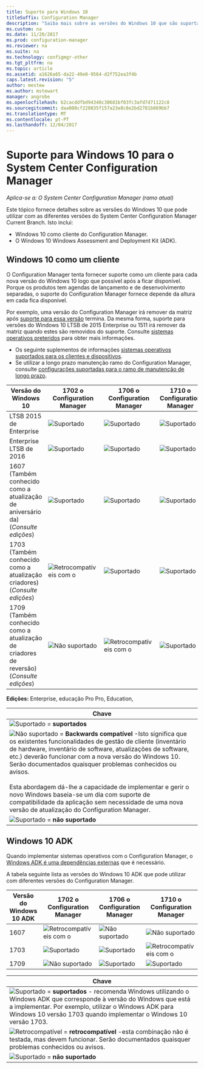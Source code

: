 ```yaml
---
title: Suporte para Windows 10
titleSuffix: Configuration Manager
description: "Saiba mais sobre as versões do Windows 10 que são suportadas como clientes ou para OSD com o System Center Configuration Manager."
ms.custom: na
ms.date: 11/20/2017
ms.prod: configuration-manager
ms.reviewer: na
ms.suite: na
ms.technology: configmgr-other
ms.tgt_pltfrm: na
ms.topic: article
ms.assetid: a1626a65-da22-49e0-9564-d2f752ea3f4b
caps.latest.revision: "5"
author: mestew
ms.author: mstewart
manager: angrobe
ms.openlocfilehash: b2cacddfbd94340c30681bf03fc3afd7d71122c8
ms.sourcegitcommit: daa080cf220835f157a23e8c8e2bd2781b869bb7
ms.translationtype: MT
ms.contentlocale: pt-PT
ms.lasthandoff: 12/04/2017
---
```

# <a name="support-for-windows-10-for-system-center-configuration-manager"></a>Suporte para Windows 10 para o System Center Configuration Manager  

*Aplica-se a: O System Center Configuration Manager (ramo atual)*


 Este tópico fornece detalhes sobre as versões do Windows 10 que pode utilizar com as diferentes versões do System Center Configuration Manager Current Branch. Isto inclui:
 -  Windows 10 como cliente do Configuration Manager.
 -  O Windows 10 Windows Assessment and Deployment Kit (ADK).

## <a name="windows-10-as-a-client"></a>Windows 10 como um cliente
O Configuration Manager tenta fornecer suporte como um cliente para cada nova versão do Windows 10 logo que possível após a ficar disponível. Porque os produtos tem agendas de lançamento e de desenvolvimento separadas, o suporte do Configuration Manager fornece depende da altura em cada fica disponível.

Por exemplo, uma versão do Configuration Manager irá remover da matriz após [suporte para essa versão](/sccm/core/servers/manage/current-branch-versions-supported) termina. Da mesma forma, suporte para versões do Windows 10 LTSB de 2015 Enterprise ou 1511 irá remover da matriz quando estes são removidos do suporte. Consulte [sistemas operativos preteridos](/sccm/core/plan-design/changes/removed-and-deprecated-features#deprecated-operating-systems) para obter mais informações.

-   Os seguinte suplementos de informações [sistemas operativos suportados para os clientes e dispositivos](/sccm/core/plan-design/configs/supported-operating-systems-for-clients-and-devices).
-   Se utilizar a longo prazo manutenção ramo do Configuration Manager, consulte [configurações suportadas para o ramo de manutenção de longo prazo](/sccm/core/understand/supported-configurations-for-ltsb).

|Versão do Windows 10                    |  1702 o Configuration Manager          |    1706 o Configuration Manager |1710 o Configuration Manager          |  
|---------------------|-----|-----|-----|
|LTSB 2015 de Enterprise                   |![Suportado](media/green_check.png) |![Suportado](media/green_check.png) | ![Suportado](media/green_check.png) |
|Enterprise LTSB de 2016                   |![Suportado](media/green_check.png) |![Suportado](media/green_check.png) | ![Suportado](media/green_check.png) |
|1607   <br />(Também conhecido como a atualização de aniversário da)<br />(*Consulte edições*)   |![Suportado](media/green_check.png) |![Suportado](media/green_check.png)            |![Suportado](media/green_check.png) |
|1703   <br />(Também conhecido como a atualização criadores)<br />(*Consulte edições*)      |![Retrocompatíveis com o](media/blue_compat.png) |![Suportado](media/green_check.png) | ![Suportado](media/green_check.png) |
|1709   <br />(Também conhecido como a atualização de criadores de reversão)<br />(*Consulte edições*) |![Não suportado](media/Red_X.png)   |![Retrocompatíveis com o](media/blue_compat.png) | ![Suportado](media/green_check.png) |



**Edições:** Enterprise, educação Pro Pro, Education,   

|Chave|
|--|
|![Suportado](media/green_check.png) = **suportados**  |
|![Não suportado](media/blue_compat.png)  = **Backwards compatível** -Isto significa que os existentes funcionalidades de gestão de cliente (inventário de hardware, inventário de software, atualizações de software, etc.) deverão funcionar com a nova versão do Windows 10. Serão documentados quaisquer problemas conhecidos ou avisos. <br><br>Esta abordagem dá-lhe a capacidade de implementar e gerir o novo Windows baseia-se um dia com suporte de compatibilidade da aplicação sem necessidade de uma nova versão de atualização do Configuration Manager. |
|![Suportado](media/Red_X.png) = **não suportado**|


## <a name="windows-10-adk"></a>Windows 10 ADK
Quando implementar sistemas operativos com o Configuration Manager, o [Windows ADK é uma dependências externas](/sccm/osd/plan-design/infrastructure-requirements-for-operating-system-deployment) que é necessário.

A tabela seguinte lista as versões do Windows 10 ADK que pode utilizar com diferentes versões do Configuration Manager.

|Versão do Windows 10 ADK  |1702 o Configuration Manager   |1706 o Configuration Manager |1710 o Configuration Manager |
|--------------------|-----|-----|-----|
|1607  |![Retrocompatíveis com o](media/blue_compat.png) |![Não suportado](media/Red_X.png)| ![Não suportado](media/Red_X.png) |
|1703  |![Suportado](media/green_check.png)            |![Suportado](media/green_check.png) | ![Retrocompatíveis com o](media/blue_compat.png)|
|1709  |![Não suportado](media/Red_X.png)              |![Suportado](media/green_check.png) | ![Suportado](media/green_check.png)|

|Chave|
|--|
|![Suportado](media/green_check.png) = **suportados** - recomenda Windows utilizando o Windows ADK que corresponde à versão do Windows que está a implementar. Por exemplo, utilizar o Windows ADK para Windows 10 versão 1703 quando implementar o Windows 10 versão 1703.  |
|![Retrocompatível](media/blue_compat.png)  = **retrocompatível** -esta combinação não é testada, mas devem funcionar. Serão documentados quaisquer problemas conhecidos ou avisos. |
|![Suportado](media/Red_X.png) = **não suportado**|

